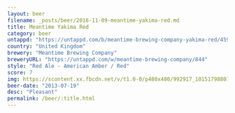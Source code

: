 ```yaml
---
layout: beer
filename: _posts/beer/2016-11-09-meantime-yakima-red.md
title: Meantime Yakima Red
category: beer
untappd: "https://untappd.com/b/meantime-brewing-company-yakima-red/45917"
country: "United Kingdom"
brewery: "Meantime Brewing Company"
breweryURL: "https://untappd.com/w/meantime-brewing-company/844"
style: "Red Ale - American Amber / Red"
score: 7
img: https://scontent.xx.fbcdn.net/v/t1.0-0/p480x480/992917_10151798801088745_1382376594_n.jpg?oh=ff232ec0ec3106a479c17ace5842fcc9&oe=590EDCEA
beer-date: "2013-07-19"
desc: "Pleasant"
permalink: /beer/:title.html
---
```

